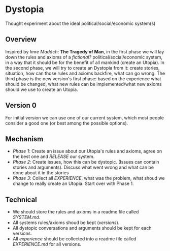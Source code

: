 # Dystopia
Thought experiment about the ideal political/social/economic system(s)

## Overview
Inspired by *Imre Madách*: **The Tragedy of Man**, in the first phase we will lay down the rules and axioms of a *fictional?* political/social/economic system, in a way that it should be for the benefit of all mankind (create an Utopia). In the second phase, we will try to create an Dystopia from it: create stories, situation, how can those rules and axioms backfire, what can go wrong. The third phase is the new version's first phase: based on the experience what should be changed, what new rules can be implemented/what new axioms should we use to create an Utopia.

## Version 0
For initial version we can use one of our current system, which most people consider a good one (or best among the possible options).

## Mechanism
- *Phase 1*: Create an issue about our Utopia's rules and axioms, agree on the best one and *RELEASE* our system.
- *Phase 2*: Create issues, how this can be dystopic. (Issues can contain stories and arguments). Discuss what went wrong and what can be done about it in the stories
- *Phase 3*: Collect all *EXPERIENCE*, what was the problem, what shoud we change to really create an Utopia. Start over with Phase 1.

## Technical
- We should store the rules and axioms in a readme file called *SYSTEM.md*.
- All systems rules/axioms shoud be kept (*versions*).
- All dystopic conversations and arguments should be kept for each versions.
- All *experience* should be collected into a readme file called *EXPERIENCE.md* for all versions.
